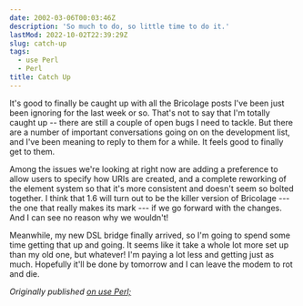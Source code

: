 ```yaml
---
date: 2002-03-06T00:03:46Z
description: 'So much to do, so little time to do it.'
lastMod: 2022-10-02T22:39:29Z
slug: catch-up
tags:
  - use Perl
  - Perl
title: Catch Up
---
```


It's good to finally be caught up with all the Bricolage posts I've been just
been ignoring for the last week or so. That's not to say that I'm totally caught
up -- there are still a couple of open bugs I need to tackle. But there are a
number of important conversations going on on the development list, and I've
been meaning to reply to them for a while. It feels good to finally get to them.

Among the issues we're looking at right now are adding a preference to allow
users to specify how URIs are created, and a complete reworking of the element
system so that it's more consistent and doesn't seem so bolted together. I think
that 1.6 will turn out to be the killer version of Bricolage --- the one that
really makes its mark --- if we go forward with the changes. And I can see no
reason why we wouldn't!

Meanwhile, my new DSL bridge finally arrived, so I'm going to spend some time
getting that up and going. It seems like it take a whole lot more set up than my
old one, but whatever! I'm paying a lot less and getting just as much. Hopefully
it'll be done by tomorrow and I can leave the modem to rot and die.

*Originally published [on use Perl;]*

  [on use Perl;]: https://use-perl.github.io/user/Theory/journal/3310/
    "use.perl.org journal of Theory: “Catch Up”"

